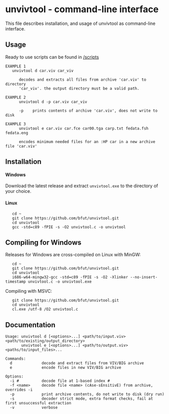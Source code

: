 # unvivtool - command-line interface
This file describes installation, and usage of unvivtool as command-line
interface.

## Usage
Ready to use scripts can be found in [/scripts](/scripts)

```
EXAMPLE 1
   unvivtool d car.viv car_viv

      decodes and extracts all files from archive 'car.viv' to directory
      'car_viv'. the output directory must be a valid path.

EXAMPLE 2
      unvivtool d -p car.viv car_viv

      -p    prints contents of archive 'car.viv', does not write to disk

EXAMPLE 3
      unvivtool e car.viv car.fce car00.tga carp.txt fedata.fsh fedata.eng

      encodes minimum needed files for an :HP car in a new archive file 'car.viv'
```

## Installation
#### Windows
Download the latest release and extract ```unvivtool.exe``` to the directory of
your choice.

#### Linux

       cd ~
       git clone https://github.com/bfut/unvivtool.git
       cd unvivtool
       gcc -std=c89 -fPIE -s -O2 unvivtool.c -o unvivtool

## Compiling for Windows
Releases for Windows are cross-compiled on Linux with MinGW:

       cd ~
       git clone https://github.com/bfut/unvivtool.git
       cd unvivtool
       i686-w64-mingw32-gcc -std=c89 -fPIE -s -O2 -Xlinker --no-insert-timestamp unvivtool.c -o unvivtool.exe

Compiling with MSVC:

       git clone https://github.com/bfut/unvivtool.git
       cd unvivtool
       cl.exe /utf-8 /O2 unvivtool.c

## Documentation
```
Usage: unvivtool d [<options>...] <path/to/input.viv> <path/to/existing/output_directory>
       unvivtool e [<options>...] <path/to/output.viv> <paths/to/input_files>...

Commands:
  d             decode and extract files from VIV/BIG archive
  e             encode files in new VIV/BIG archive

Options:
  -i #          decode file at 1-based index #
  -f <name>     decode file <name> (cAse-sEnsitivE) from archive, overrides -i
  -p            print archive contents, do not write to disk (dry run)
  -s            decoder strict mode, extra format checks, fail at first unsuccessful extraction
  -v            verbose
```
